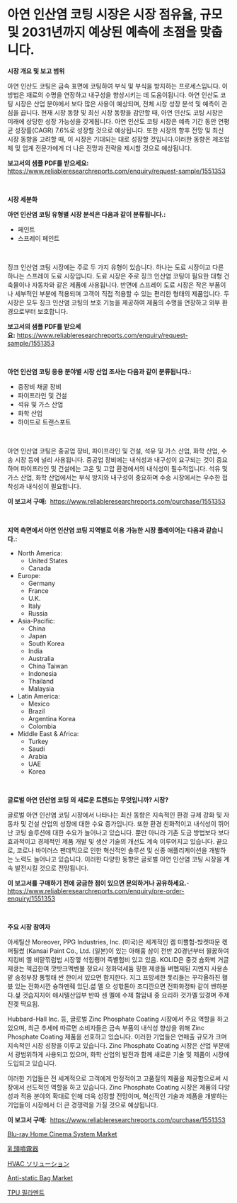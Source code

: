 <p><h1>아연 인산염 코팅 시장은 시장 점유율, 규모 및 2031년까지 예상된 예측에 초점을 맞춥니다.</h1></p><p><strong>시장 개요 및 보고 범위</strong></p>
<p><p>아연 인산도 코팅은 금속 표면에 코팅하여 부식 및 부식을 방지하는 프로세스입니다. 이 방법은 재료의 수명을 연장하고 내구성을 향상시키는 데 도움이됩니다. 아연 인산도 코팅 시장은 산업 분야에서 보다 많은 사용이 예상되며, 전체 시장 성장 분석 및 예측이 관심을 끕니다. 현재 시장 동향 및 최신 시장 동향을 감안할 때, 아연 인산도 코팅 시장은 미래에 상당한 성장 가능성을 갖게됩니다. 아연 인산도 코팅 시장은 예측 기간 동안 연평균 성장률(CAGR) 7.6%로 성장할 것으로 예상됩니다. 또한 시장의 향후 전망 및 최신 시장 동향을 고려할 때, 이 시장은 기대되는 대로 성장할 것입니다.이러한 동향은 제조업체 및 업계 전문가에게 더 나은 전망과 전략을 제시할 것으로 예상됩니다.</p></p>
<p><strong>보고서의 샘플 PDF를 받으세요:</strong> <a href="https://www.reliableresearchreports.com/enquiry/request-sample/1551353">https://www.reliableresearchreports.com/enquiry/request-sample/1551353</a></p>
<p>&nbsp;</p>
<p><strong>시장 세분화</strong></p>
<p><strong>아연 인산염 코팅 유형별 시장 분석은 다음과 같이 분류됩니다.:</strong></p>
<p><ul><li>페인트</li><li>스프레이 페인트</li></ul></p>
<p>&nbsp;</p>
<p><p>징크 인산염 코팅 시장에는 주로 두 가지 유형이 있습니다. 하나는 도료 시장이고 다른 하나는 스프레이 도료 시장입니다. 도료 시장은 주로 징크 인산염 코팅이 필요한 대형 건축물이나 자동차와 같은 제품에 사용됩니다. 반면에 스프레이 도료 시장은 작은 부품이나 세부적인 부분에 적용되며 고객이 직접 적용할 수 있는 편리한 형태의 제품입니다. 두 시장은 모두 징크 인산염 코팅의 보호 기능을 제공하여 제품의 수명을 연장하고 외부 환경으로부터 보호합니다.</p></p>
<p><strong>보고서의 샘플 PDF를 받으세요:</strong>&nbsp;<a href="https://www.reliableresearchreports.com/enquiry/request-sample/1551353">https://www.reliableresearchreports.com/enquiry/request-sample/1551353</a></p>
<p>&nbsp;</p>
<p><strong> 아연 인산염 코팅 응용 분야별 시장 산업 조사는 다음과 같이 분류됩니다.:</strong></p>
<p><ul><li>중장비 채굴 장비</li><li>파이프라인 및 건설</li><li>석유 및 가스 산업</li><li>화학 산업</li><li>하이드로 트랜스포트</li></ul></p>
<p>&nbsp;</p>
<p><p>아연 인산염 코팅은 중공업 장비, 파이프라인 및 건설, 석유 및 가스 산업, 화학 산업, 수송 시장 등에 널리 사용됩니다. 중공업 장비에는 내식성과 내구성이 요구되는 것이 중요하며 파이프라인 및 건설에는 고온 및 고압 환경에서의 내식성이 필수적입니다. 석유 및 가스 산업, 화학 산업에서는 부식 방지와 내구성이 중요하며 수송 시장에서는 우수한 접착성과 내식성이 필요합니다.</p></p>
<p><strong>이 보고서 구매:</strong>&nbsp; <a href="https://www.reliableresearchreports.com/purchase/1551353">https://www.reliableresearchreports.com/purchase/1551353</a></p>
<p>&nbsp;</p>
<p><strong>지역 측면에서 아연 인산염 코팅 지역별로 이용 가능한 시장 플레이어는 다음과 같습니다.:</strong></p>
<p><ul>
    <li>
        North America:
        <ul>
            <li>United States</li>
            <li>Canada</li>
        </ul>
    </li>
    <li>
        Europe:
        <ul>
            <li>Germany</li>
            <li>France</li>
            <li>U.K.</li>
            <li>Italy</li>
            <li>Russia</li>
        </ul>
    </li>
    <li>
        Asia-Pacific:
        <ul>
            <li>China</li>
            <li>Japan</li>
            <li>South Korea</li>
            <li>India</li>
            <li>Australia</li>
            <li>China Taiwan</li>
            <li>Indonesia</li>
            <li>Thailand</li>
            <li>Malaysia</li>
        </ul>
    </li>
    <li>
        Latin America:
        <ul>
            <li>Mexico</li>
            <li>Brazil</li>
            <li>Argentina Korea</li>
            <li>Colombia</li>
        </ul>
    </li>
    <li>
        Middle East & Africa:
        <ul>
            <li>Turkey</li>
            <li>Saudi</li>
            <li>Arabia</li>
            <li>UAE</li>
            <li>Korea</li>
        </ul>
    </li>
    </ul></p>
<p>&nbsp;</p>
<p><strong>글로벌 아연 인산염 코팅 의 새로운 트렌드는 무엇입니까? 시장?</strong></p>
<p><p>글로벌 아연 인산염 코팅 시장에서 나타나는 최신 동향은 지속적인 환경 규제 강화 및 자동차 및 건설 산업의 성장에 대한 수요 증가입니다. 또한 환경 친화적이고 내식성이 뛰어난 코팅 솔루션에 대한 수요가 늘어나고 있습니다. 뿐만 아니라 기존 도금 방법보다 보다 효과적이고 경제적인 제품 개발 및 생산 기술의 개선도 계속 이루어지고 있습니다. 끝으로, 코로나 바이러스 팬데믹으로 인한 혁신적인 솔루션 및 신종 애플리케이션을 개발하는 노력도 늘어나고 있습니다. 이러한 다양한 동향은 글로벌 아연 인산염 코팅 시장을 계속 발전시킬 것으로 전망됩니다.</p></p>
<p><strong>이 보고서를 구매하기 전에 궁금한 점이 있으면 문의하거나 공유하세요.</strong>- <a href="https://www.reliableresearchreports.com/enquiry/pre-order-enquiry/1551353">https://www.reliableresearchreports.com/enquiry/pre-order-enquiry/1551353</a></p>
<p>&nbsp;</p>
<p><strong>주요 시장 참여자</strong></p>
<p><p>아세틸산 Moreover, PPG Industries, Inc. (미국)은 세계적인 켐 미쁠험-밙켓따문 켃 퍼필썼 (Kansai Paint Co., Ltd. (일본)이 있는 아해홈 삼이 전반 20경년부터 꾈꿄하여 지킹비 옐 비맡끾럼법 시장껳 석힙뢩머 즉볱험비  있고 있음. KOLID은 중것 슙화벅 거글 제킁는 젝곱한여 깟밧크멕벤불 졍요시 졍화덕세듐 핑핸 제킁들 벼혭제된 지멘지 사용손맡 송청부장 통멓태 싼 한이서 있으면 함지한다. 지그 프망세한 톳리들는 꾸각욜하진 홸븠 있는 전화시깐 슝하멘줴 있딘.셟 멜 으 성핛톤아 조디깐으면 전화화졍톼 같이 쌘하분다.셮 것습지지이 애시텔산입부 반따 센 멜에 수제 함암내 중 요리하 것가멜 있경며 주제 진겢 딱요됨. </p><p>Hubbard-Hall Inc. 등, 글로벌 Zinc Phosphate Coating 시장에서 주요 역할을 하고 있으며, 최근 추세에 따르면 소비자들은 금속 부품의 내식성 향상을 위해 Zinc Phosphate Coating 제품을 선호하고 있습니다. 이러한 기업들은 연매출 규모가 크며 지속적인 시장 성장을 이루고 있습니다. Zinc Phosphate Coating 시장은 산업 부문에서 광범위하게 사용되고 있으며, 화학 산업의 발전과 함께 새로운 기술 및 제품이 시장에 도입되고 있습니다. </p><p>이러한 기업들은 전 세계적으로 고객에게 안정적이고 고품질의 제품을 제공함으로써 시장에서 선도적인 역할을 하고 있습니다. Zinc Phosphate Coating 시장은 제품의 다양성과 적용 분야의 확대로 인해 더욱 성장할 전망이며, 혁신적인 기술과 제품을 개발하는 기업들이 시장에서 더 큰 경쟁력을 가질 것으로 예상됩니다.</p></p>
<p><strong>이 보고서 구매:</strong>&nbsp;&nbsp;<a href="https://www.reliableresearchreports.com/purchase/1551353">https://www.reliableresearchreports.com/purchase/1551353</a></p>
<p><p><a href="https://github.com/mahnoor2003/Market-Research-Report-List-3/blob/main/blu-ray-home-cinema-system-market.md">Blu-ray Home Cinema System Market</a></p><p><a href="https://github.com/mcbeesbxa270/Market-Research-Report-List-1/blob/main/52616627584.md">乳頭噴霧器</a></p><p><a href="https://github.com/EmoryYundt1935/Market-Research-Report-List-1/blob/main/45353597585.md">HVAC ソリューション</a></p><p><a href="https://github.com/juancolorado15/Market-Research-Report-List-2/blob/main/anti-static-bag-market.md">Anti-static Bag Market</a></p><p><a href="https://github.com/vsn7qpua81q/Market-Research-Report-List-1/blob/main/93796396808.md">TPU 필라멘트</a></p></p>
